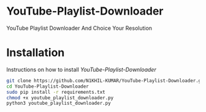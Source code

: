 # YouTube-Playlist-Downloader
YouTube Playlist Downloader And Choice Your Resolution

# Installation
Instructions on how to install *YouTube-Playlist-Downloader*
```bash
git clone https://github.com/N1KHIL-KUMAR/YouTube-Playlist-Downloader.git
cd YouTube-Playlist-Downloader
sudo pip install -r requirements.txt
chmod +x youtube_playlist_downloader.py
python3 youtube_playlist_downloader.py
```
